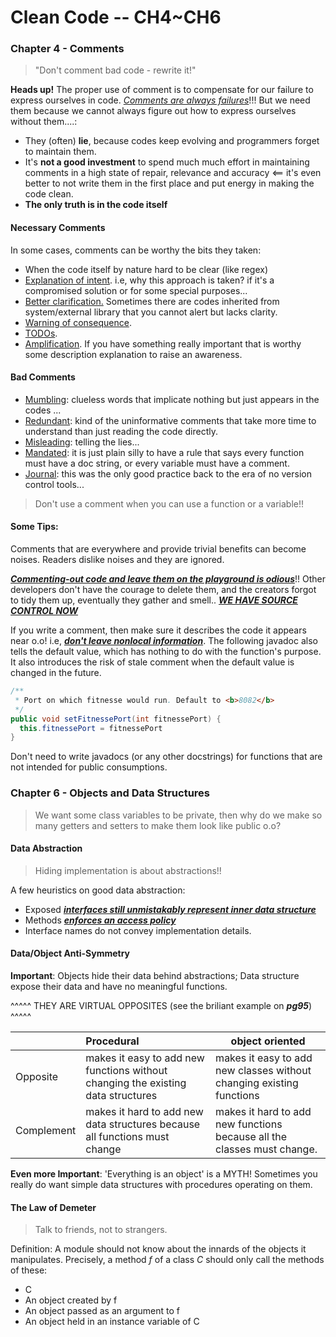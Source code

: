 # Clean Code -- CH4~CH6

### **Chapter 4 - Comments**

> "Don't comment bad code - rewrite it!"

**Heads up!** The proper use of comment is to compensate for our failure to express ourselves in code. <u>*Comments are always failures*</u>!!! But we need them because we cannot always figure out how to express ourselves without them....:

* They (often) **lie**, because codes keep evolving and programmers forget to maintain them.
* It's **not a good investment** to spend much much effort in maintaining comments in a high state of repair, relevance and accuracy <== it's even better to not write them in the first place and put energy in making the code clean.
* **The only truth is in the code itself**

#### Necessary Comments

In some cases, comments can be worthy the bits they taken:

* When the code itself by nature hard to be clear (like regex)
* <u>Explanation of intent</u>. i.e, why this approach is taken? if it's a compromised solution or for some special purposes... 
* <u>Better clarification.</u> Sometimes there are codes inherited from system/external library that you cannot alert but lacks clarity.
* <u>Warning of consequence</u>.
* <u>TODOs</u>. 
* <u>Amplification</u>. If you have something really important that is worthy some description explanation to raise an awareness.

#### Bad Comments

* <u>Mumbling</u>: clueless words that implicate nothing but just appears in the codes ... 
* <u>Redundant</u>: kind of the uninformative comments that take more time to understand than just reading the code directly. 
* <u>Misleading</u>: telling the lies...
* <u>Mandated</u>: it is just plain silly to have a rule that says every function must have a doc string, or every variable must have a comment. 
* <u>Journal</u>:  this was the only good practice back to the era of no version control tools... 

> Don't use a comment when you can use a function or a variable!!

#### Some Tips:

Comments that are everywhere and provide trivial benefits can become noises. Readers dislike noises and they are ignored. 

<u>***Commenting-out code and leave them on the playground is odious***</u>!! Other developers don't have the courage to delete them, and the creators forgot to tidy them up, eventually they gather and smell..  **<u>*WE HAVE SOURCE CONTROL NOW*</u>**

If you write a comment, then make sure it describes the code it appears near o.o! i.e, **<u>*don't leave nonlocal information*</u>**. The following javadoc also tells the default value, which has nothing to do with the function's purpose. It also introduces the risk of stale comment when the default value is changed in the future. 

```java
/**
 * Port on which fitnesse would run. Default to <b>8082</b>
 */
public void setFitnessePort(int fitnessePort) {
  this.fitnessePort = fitnessePort
}
```

Don't need to write javadocs (or any other docstrings) for functions that are not intended for public consumptions. 



### **Chapter 6 - Objects and Data Structures**

> We want some class variables to be private, then why do we make so many getters and setters to make them look like public o.o?

#### Data Abstraction

> Hiding implementation is about abstractions!!

A few heuristics on good data abstraction:

* Exposed <u>***interfaces still unmistakably represent inner data structure***</u>
* Methods **<u>*enforces an access policy*</u>**
* Interface names do not convey implementation details. 

#### Data/Object Anti-Symmetry

**Important**:  Objects hide their data behind abstractions; Data structure expose their data and have no meaningful functions. 

^^^^^ THEY ARE VIRTUAL OPPOSITES (see the briliant example on ***pg95***) ^^^^^

|            | Procedural                               | object oriented                          |
| ---------- | :--------------------------------------- | ---------------------------------------- |
| Opposite   | makes it easy to add new functions without changing the existing data structures | makes it easy to add new classes without changing existing functions |
| Complement | makes it hard to add new data structures because all functions must change | makes it hard to add new functions because all the classes must change. |

**Even more Important**: 'Everything is an object' is a MYTH! Sometimes you really do want simple data structures with procedures operating on them. 

#### The Law of Demeter

> Talk to friends, not to strangers. 

Definition: A module should not know about the innards of the objects it manipulates.  Precisely,  a method *f* of a class *C* should only call the methods of these:

* C
* An object created by f
* An object passed as an argument to f
* An object held in an  instance variable of C

